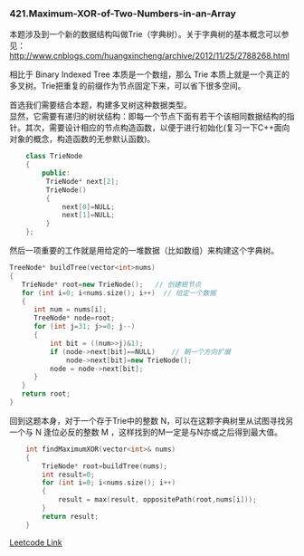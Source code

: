 ### 421.Maximum-XOR-of-Two-Numbers-in-an-Array

本题涉及到一个新的数据结构叫做Trie（字典树）。关于字典树的基本概念可以参见： http://www.cnblogs.com/huangxincheng/archive/2012/11/25/2788268.html

相比于 Binary Indexed Tree 本质是一个数组，那么 Trie 本质上就是一个真正的多叉树。Trie把重复的前缀作为节点固定下来，可以省下很多空间。

首选我们需要结合本题，构建多叉树这种数据类型。    
显然，它需要有递归的树状结构：即每一个节点下面有若干个该相同数据结构的指针。其次，需要设计相应的节点构造函数，以便于进行初始化(复习一下C++面向对象的概念，构造函数的无参默认函数)。
```cpp
    class TrieNode
    {
        public:
         TrieNode* next[2];
         TrieNode()
         {
             next[0]=NULL;
             next[1]=NULL;
         }
    };
```
然后一项重要的工作就是用给定的一堆数据（比如数组）来构建这个字典树。
```cpp
TreeNode* buildTree(vector<int>nums)
{
   TrieNode* root=new TrieNode();   // 创建根节点
   for (int i=0; i<nums.size(); i++)  // 给定一个数据
   {
      int num = nums[i];
      TreeNode* node=root;
      for (int j=31; j>=0; j--)
      {
          int bit = ((num>>j)&1);
          if (node->next[bit]==NULL)    // 朝一个方向扩展 
              node->next[bit]=new TrieNode();
          node = node->next[bit];
      }      
   }   
   return root;
}
```
回到这题本身，对于一个存于Trie中的整数 N，可以在这颗字典树里从试图寻找另一个与 N 逢位必反的整数 M ，这样找到的M一定是与N亦或之后得到最大值。
```cpp
    int findMaximumXOR(vector<int>& nums) 
    {
        TrieNode* root=buildTree(nums);
        int result=0;
        for (int i=0; i<nums.size(); i++)
        {
            result = max(result, oppositePath(root,nums[i]));
        }
        return result;
    }
```    


[Leetcode Link](https://leetcode.com/problems/maximum-xor-of-two-numbers-in-an-array)
